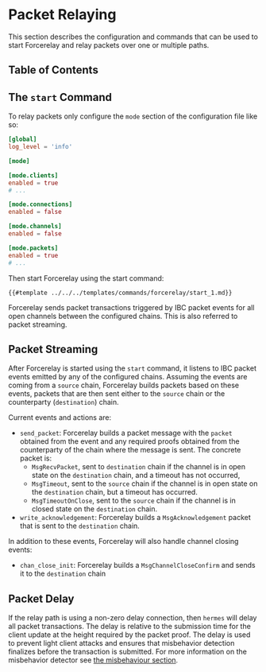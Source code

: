 # Packet Relaying

This section describes the configuration and commands that can be used to start Forcerelay and relay packets over one or multiple paths.

## Table of Contents

<!-- toc -->

## The `start` Command

To relay packets only configure the `mode` section of the configuration file like so:
```toml
[global]
log_level = 'info'

[mode]

[mode.clients]
enabled = true
# ...

[mode.connections]
enabled = false

[mode.channels]
enabled = false

[mode.packets]
enabled = true
# ...
```

Then start Forcerelay using the start command:

```shell
{{#template ../../../templates/commands/forcerelay/start_1.md}}
```

Forcerelay sends packet transactions triggered by IBC packet events for all open channels between the configured chains.
This is also referred to packet streaming.

## Packet Streaming

After Forcerelay is started using the `start` command, it listens to IBC packet events emitted by any of
the configured chains. Assuming the events are coming from a `source` chain, Forcerelay builds packets
based on these events, packets that are then sent either to the `source` chain or the counterparty (`destination`) chain.

Current events and actions are:

- `send_packet`: Forcerelay builds a packet message with the `packet` obtained from the event and any required proofs obtained from the counterparty of the chain where the message is sent. The concrete packet is:
  - `MsgRecvPacket`, sent to `destination` chain if the channel is in open state on the `destination` chain, and a timeout has not occurred,
  - `MsgTimeout`, sent to the `source` chain if the channel is in open state on the `destination` chain, but a timeout has occurred.
  - `MsgTimeoutOnClose`, sent to the `source` chain if the channel is in closed state on the `destination` chain.
- `write_acknowledgement`: Forcerelay builds a `MsgAcknowledgement` packet that is sent to the `destination` chain.

In addition to these events, Forcerelay will also handle channel closing events:
- `chan_close_init`: Forcerelay builds a `MsgChannelCloseConfirm` and sends it to the `destination` chain

## Packet Delay

If the relay path is using a non-zero delay connection, then `hermes` will delay all packet transactions. The delay is relative to the submission time for the client update at the height required by the packet proof.
The delay is used to prevent light client attacks and ensures that misbehavior detection finalizes before the transaction is submitted.
For more information on the misbehavior detector see [the misbehaviour section](../misbehaviour/index.md#monitoring-misbehaviour-and-evidence-submission).

